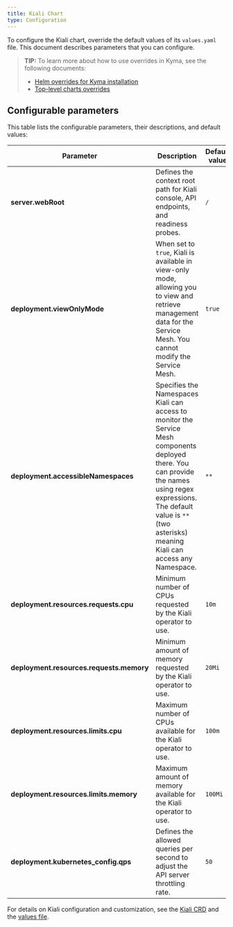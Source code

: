 ```yaml
---
title: Kiali Chart
type: Configuration
---
```


To configure the Kiali chart, override the default values of its `values.yaml` file. This document describes parameters that you can configure.

>**TIP:** To learn more about how to use overrides in Kyma, see the following documents:
>* [Helm overrides for Kyma installation](/root/kyma/#configuration-helm-overrides-for-kyma-installation)
>* [Top-level charts overrides](/root/kyma/#configuration-helm-overrides-for-kyma-installation-top-level-charts-overrides)

## Configurable parameters

This table lists the configurable parameters, their descriptions, and default values:

| Parameter | Description | Default value |
|-----------|-------------|---------------|
| **server.webRoot** | Defines the context root path for Kiali console, API endpoints, and readiness probes. | `/` |
| **deployment.viewOnlyMode** | When set to `true`, Kiali is available in view-only mode, allowing you to view and retrieve management data for the Service Mesh. You cannot modify the Service Mesh.  | `true` |
| **deployment.accessibleNamespaces** | Specifies the Namespaces Kiali can access to monitor the Service Mesh components deployed there. You can provide the names using regex expressions. The default value is `**`(two asterisks) meaning Kiali can access any Namespace. | `**` |
| **deployment.resources.requests.cpu** | Minimum number of CPUs requested by the Kiali operator to use. | `10m` |
| **deployment.resources.requests.memory** | Minimum amount of memory requested by the Kiali operator to use. | `20Mi` |
| **deployment.resources.limits.cpu** | Maximum number of CPUs available for the Kiali operator to use. | `100m` |
| **deployment.resources.limits.memory** | Maximum amount of memory available for the Kiali operator to use. | `100Mi` |
| **deployment.kubernetes_config.qps** | Defines the allowed queries per second to adjust the API server throttling rate. | `50` |


For details on Kiali configuration and customization, see the [Kiali CRD](https://github.com/kiali/kiali-operator/blob/master/deploy/kiali/kiali_cr.yaml) and the [values file](https://github.com/kyma-project/kyma/blob/master/resources/kiali/values.yaml).
